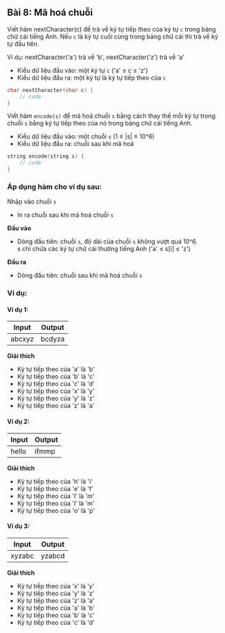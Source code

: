 ## Bài 8: Mã hoá chuỗi

Viết hàm nextCharacter(c) để trả về ký tự tiếp theo của ký tự `c` trong bảng chữ cái tiếng Anh. Nếu `c` là ký tự cuối cùng trong bảng chữ cái thì trả về ký tự đầu tiên.

Ví dụ: nextCharacter('a') trả về 'b', nextCharacter('z') trả về 'a'

- Kiểu dữ liệu đầu vào: một ký tự `c` ('a' ≤ c ≤ 'z')
- Kiểu dữ liệu đầu ra: một ký tự là ký tự tiếp theo của `c`

```C++
char nextCharacter(char c) {
    // code
}
```

Viết hàm `encode(s)` để mã hoá chuỗi `s` bằng cách thay thế mỗi ký tự trong chuỗi `s` bằng ký tự tiếp theo của nó trong bảng chữ cái tiếng Anh.

- Kiểu dữ liệu đầu vào: một chuỗi `s` (1 ≤ |s| ≤ 10^6)
- Kiểu dữ liệu đầu ra: chuỗi sau khi mã hoá

```C++
string encode(string s) {
    // code
}
```

### Áp dụng hàm cho ví dụ sau:

Nhập vào chuỗi `s`

- In ra chuỗi sau khi mã hoá chuỗi `s`

**Đầu vào**

- Dòng đầu tiên: chuỗi `s`, độ dài của chuỗi `s` không vượt quá 10^6.<br>
s chỉ chứa các ký tự chữ cái thường tiếng Anh ('a' ≤ s[i] ≤ 'z')

**Đầu ra**

- Dòng đầu tiên: chuỗi sau khi mã hoá chuỗi `s`

### Ví dụ:

#### Ví dụ 1:

| Input | Output |
|-------|--------|
| abcxyz | bcdyza |

**Giải thích**

- Ký tự tiếp theo của 'a' là 'b'
- Ký tự tiếp theo của 'b' là 'c'
- Ký tự tiếp theo của 'c' là 'd'
- Ký tự tiếp theo của 'x' là 'y'
- Ký tự tiếp theo của 'y' là 'z'
- Ký tự tiếp theo của 'z' là 'a'

#### Ví dụ 2:

| Input | Output |
|-------|--------|
| hello | ifmmp |

**Giải thích**

- Ký tự tiếp theo của 'h' là 'i'
- Ký tự tiếp theo của 'e' là 'f'
- Ký tự tiếp theo của 'l' là 'm'
- Ký tự tiếp theo của 'l' là 'm'
- Ký tự tiếp theo của 'o' là 'p'

#### Ví dụ 3:

| Input | Output |
|-------|--------|
| xyzabc | yzabcd |

**Giải thích**

- Ký tự tiếp theo của 'x' là 'y'
- Ký tự tiếp theo của 'y' là 'z'
- Ký tự tiếp theo của 'z' là 'a'
- Ký tự tiếp theo của 'a' là 'b'
- Ký tự tiếp theo của 'b' là 'c'
- Ký tự tiếp theo của 'c' là 'd'